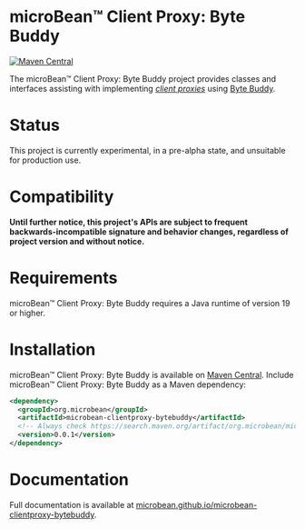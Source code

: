 # microBean™ Client Proxy: Byte Buddy

[![Maven
Central](https://img.shields.io/maven-central/v/org.microbean/microbean-clientproxy-bytebuddy.svg?label=Maven%20Central)](https://search.maven.org/artifact/org.microbean/microbean-clientproxy-bytebuddy)

The microBean™ Client Proxy: Byte Buddy project provides classes and interfaces assisting with implementing <a
href="https://microbean.github.io/microbean-reference/apidocs/org.microbean.reference/org/microbean/reference/ClientProxy.html"><dfn>client
proxies</dfn></a> using <a href="https://bytebuddy.net/#/">Byte Buddy</a>.

# Status

This project is currently experimental, in a pre-alpha state, and unsuitable for production use.

# Compatibility

**Until further notice, this project's APIs are subject to frequent backwards-incompatible signature and behavior
changes, regardless of project version and without notice.**

# Requirements

microBean™ Client Proxy: Byte Buddy requires a Java runtime of version 19 or higher.

# Installation

microBean™ Client Proxy: Byte Buddy is available on [Maven Central](https://search.maven.org/).  Include microBean™
Client Proxy: Byte Buddy as a Maven dependency:

```xml
<dependency>
  <groupId>org.microbean</groupId>
  <artifactId>microbean-clientproxy-bytebuddy</artifactId>
  <!-- Always check https://search.maven.org/artifact/org.microbean/microbean-clientproxy-bytebuddy for up-to-date available versions. -->
  <version>0.0.1</version>
</dependency>
```

# Documentation

Full documentation is available at
[microbean.github.io/microbean-clientproxy-bytebuddy](https://microbean.github.io/microbean-clientproxy-bytebuddy/).
